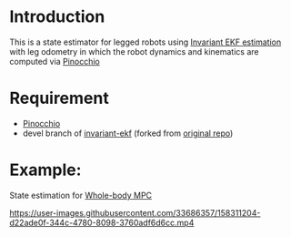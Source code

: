 # Introduction
This is a state estimator for legged robots using [Invariant EKF estimation](https://github.com/RossHartley/invariant-ekf) with leg odometry in which the robot dynamics and kinematics are computed via [Pinocchio](https://github.com/stack-of-tasks/pinocchio)

# Requirement
- [Pinocchio](https://github.com/stack-of-tasks/pinocchio)
- devel branch of [invariant-ekf](https://github.com/mayataka/invariant-ekf) (forked from [original repo](https://github.com/RossHartley/invariant-ekf))

# Example: 
State estimation for [Whole-body MPC](https://github.com/mayataka/robotoc)  

https://user-images.githubusercontent.com/33686357/158311204-d22ade0f-344c-4780-8098-3760adf6d6cc.mp4

